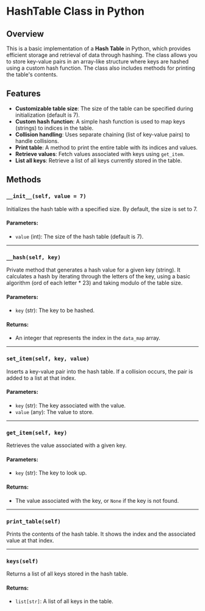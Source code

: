 # HashTable Class in Python

## Overview

This is a basic implementation of a **Hash Table** in Python, which provides efficient storage and retrieval of data through hashing. The class allows you to store key-value pairs in an array-like structure where keys are hashed using a custom hash function. The class also includes methods for printing the table's contents.

## Features

- **Customizable table size**: The size of the table can be specified during initialization (default is 7).
- **Custom hash function**: A simple hash function is used to map keys (strings) to indices in the table.
- **Collision handling**: Uses separate chaining (list of key-value pairs) to handle collisions.
- **Print table**: A method to print the entire table with its indices and values.
- **Retrieve values**: Fetch values associated with keys using `get_item`.
- **List all keys**: Retrieve a list of all keys currently stored in the table.

## Methods

### `__init__(self, value = 7)`
Initializes the hash table with a specified size. By default, the size is set to 7.

#### Parameters:
- `value` (int): The size of the hash table (default is 7).

---

### `__hash(self, key)`
Private method that generates a hash value for a given key (string). It calculates a hash by iterating through the letters of the key, using a basic algorithm (ord of each letter * 23) and taking modulo of the table size.

#### Parameters:
- `key` (str): The key to be hashed.

#### Returns:
- An integer that represents the index in the `data_map` array.

---

### `set_item(self, key, value)`
Inserts a key-value pair into the hash table. If a collision occurs, the pair is added to a list at that index.

#### Parameters:
- `key` (str): The key associated with the value.
- `value` (any): The value to store.

---

### `get_item(self, key)`
Retrieves the value associated with a given key.

#### Parameters:
- `key` (str): The key to look up.

#### Returns:
- The value associated with the key, or `None` if the key is not found.

---

### `print_table(self)`
Prints the contents of the hash table. It shows the index and the associated value at that index.

---

### `keys(self)`
Returns a list of all keys stored in the hash table.

#### Returns:
- `list[str]`: A list of all keys in the table.